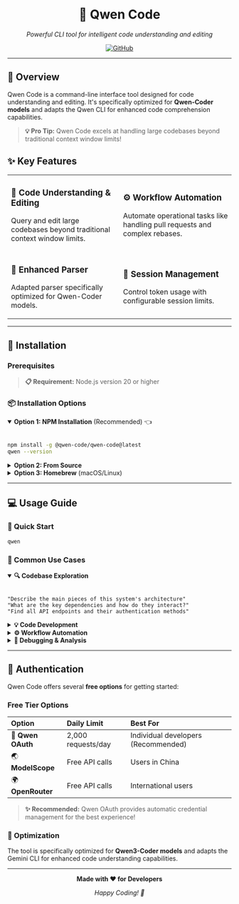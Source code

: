 <div align="center">

# 🚀 Qwen Code

*Powerful CLI tool for intelligent code understanding and editing*

[![GitHub](https://img.shields.io/badge/GitHub-qwen--code-blue?logo=github)](https://github.com/QwenLM/qwen-code)

</div>

---

## 🌟 Overview

Qwen Code is a command-line interface tool designed for code understanding and editing. It's specifically optimized for **Qwen-Coder models** and adapts the Qwen CLI for enhanced code comprehension capabilities.

> **💡 Pro Tip:** Qwen Code excels at handling large codebases beyond traditional context window limits!

## ✨ Key Features

<table>
<tr>
<td width="50%">

### 📝 Code Understanding & Editing
Query and edit large codebases beyond traditional context window limits.

</td>
<td width="50%">

### ⚙️ Workflow Automation
Automate operational tasks like handling pull requests and complex rebases.

</td>
</tr>
<tr>
<td width="50%">

### 🔧 Enhanced Parser
Adapted parser specifically optimized for Qwen-Coder models.

</td>
<td width="50%">

### 💾 Session Management
Control token usage with configurable session limits.

</td>
</tr>
</table>

---

## 🚀 Installation

### Prerequisites

> **📋 Requirement:** Node.js version 20 or higher

### 📦 Installation Options

<details open>
<summary><b>Option 1: NPM Installation</b> (Recommended) 👈</summary>

<br>

```bash
npm install -g @qwen-code/qwen-code@latest
qwen --version
```

</details>

<details>
<summary><b>Option 2: From Source</b></summary>

<br>

```bash
git clone https://github.com/QwenLM/qwen-code.git
cd qwen-code
npm install
npm install -g .
```

</details>

<details>
<summary><b>Option 3: Homebrew</b> (macOS/Linux)</summary>

<br>

```bash
brew install qwen-code
```

</details>

---

## 💻 Usage Guide

### 🎯 Quick Start

```bash
qwen
```

### 🎨 Common Use Cases

<details open>
<summary><b>🔍 Codebase Exploration</b></summary>

<br>

```plaintext
"Describe the main pieces of this system's architecture"
"What are the key dependencies and how do they interact?"
"Find all API endpoints and their authentication methods"
```

</details>

<details>
<summary><b>💡 Code Development</b></summary>

<br>

```plaintext
"Refactor this function to improve readability and performance"
"Create a REST API endpoint for user management"
"Generate unit tests for the authentication module"
```

</details>

<details>
<summary><b>⚙️ Workflow Automation</b></summary>

<br>

```plaintext
"Analyze git commits from the last 7 days, grouped by feature"
"Convert all images in this directory to PNG format"
"Find and remove all console.log statements"
```

</details>

<details>
<summary><b>🐛 Debugging & Analysis</b></summary>

<br>

```plaintext
"Identify performance bottlenecks in this React component"
"Check for potential SQL injection vulnerabilities"
```

</details>

---

## 🔐 Authentication

Qwen Code offers several **free options** for getting started:

### Free Tier Options

| Option | Daily Limit | Best For |
|:-------|:-----------|:---------|
| 🔑 **Qwen OAuth** | 2,000 requests/day | Individual developers (Recommended) |
| 🌏 **ModelScope** | Free API calls | Users in China |
| 🌍 **OpenRouter** | Free API calls | International users |

> **✨ Recommended:** Qwen OAuth provides automatic credential management for the best experience!

### 🎯 Optimization

The tool is specifically optimized for **Qwen3-Coder models** and adapts the Gemini CLI for enhanced code understanding capabilities.

---

<div align="center">

**Made with ❤️ for Developers**

*Happy Coding! 🚀*

</div>
